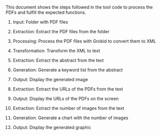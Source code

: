 This document shows the steps followed in the tool code to process the PDFs and fulfill the expected functions.

1. Input: Folder with PDF files

2. Extraction: Extract the PDF files from the folder

3. Processing: Process the PDF files with Grobid to convert them to XML

4. Transformation: Transform the XML to text

5. Extraction: Extract the abstract from the text

6. Generation: Generate a keyword list from the abstract

7. Output: Display the generated image

8. Extraction: Extract the URLs of the PDFs from the text

9. Output: Display the URLs of the PDFs on the screen

10. Extraction: Extract the number of images from the text

11. Generation: Generate a chart with the number of images

12. Output: Display the generated graphic
